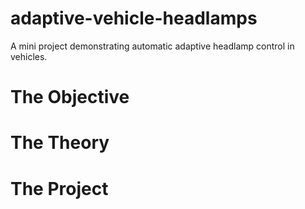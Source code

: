# adaptive-vehicle-headlamps
A mini project demonstrating automatic adaptive headlamp control in vehicles.

# The Objective

# The Theory

# The Project
